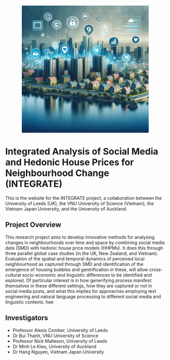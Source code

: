 <p align="center">
<img src="assets/logo.jpg" alt="drawing" width="400"/>
</p>


#  Integrated Analysis of Social Media and Hedonic House Prices for Neighbourhood Change (INTEGRATE)

This is the website for the INTEGRATE project, a collaboration between the University of Leeds (UK), the VNU University of Science (Vietnam), the Vietnam Japan University, and the University of Auckland. 


## Project Overview

This research project aims to develop innovative methods for analysing changes in
neighbourhoods over time and space by combining social media data (SMD) with hedonic house
price models (HHPMs). It does this through three parallel global case studies (in the UK, New
Zealand, and Vietnam). Evaluation of the spatial and temporal dynamics of perceived local
neighbourhood as captured through SMD and identification of the emergence of housing bubbles
and gentrification in these, will allow cross-cultural socio-economic and linguistic differences to be
identified and explored. Of particular interest is in how generifying process manifest themselves in
these different settings, how they are captured or not in social media posts, and what this implies
for approaches employing text engineering and natural language processing to different social
media and linguistic contexts.  hee


## Investigators

 - Professor Alexis Comber, University of Leeds
 - Dr Bui Thanh, VNU University of Science
 - Professor Nick Malleson, University of Leeds
 - Dr Minh Le Kieu, University of Auckland
 - Dr Hang Nguyen, Vietnam Japan University


